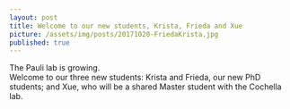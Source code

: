```yaml
---
layout: post
title: Welcome to our new students, Krista, Frieda and Xue
picture: /assets/img/posts/20171020-FriedaKrista.jpg
published: true
---
```

The Pauli lab is growing.  
Welcome to our three new students: Krista and Frieda, our new PhD students; and Xue, who will be a shared Master student with the Cochella lab. 
